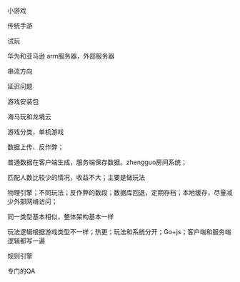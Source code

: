 小游戏



传统手游



试玩



华为和亚马逊 arm服务器，外部服务器



串流方向



延迟问题



游戏安装包





海马玩和龙境云







游戏分类，单机游戏

数据上传、反作弊；

普通数据在客户端生成，服务端保存数据。zhengguo房间系统；

匹配人数比较少的情况，收益不大；主要是做玩法



物理引擎；不同玩法；反作弊的数段；数据库回退，定期存档；本地缓存，尽量减少外部网络访问；



同一类型基本相似，整体架构基本一样



玩法逻辑根据游戏类型不一样；热更；玩法和系统分开；Go+js；客户端和服务端逻辑都写一遍



规则引擎

专门的QA